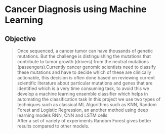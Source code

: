 # Cancer Diagnosis using Machine Learning
## Objective
>  Once sequenced, a cancer tumor can have thousands of genetic mutations. But the challenge is distinguishing the mutations that contribute to tumor growth (drivers) from the neutral mutations (passengers).Currently cancer genomic scientists need to classify these mutations and have to decide which of these are clinically actionable, this decision is often done based on reviewing current scientific literature about particular mutations and genes that are identified which is a very time consuming task, to avoid this we develop a machine learning ensemble classifier which helps in automating the classification task 
> In this project we use two types of techniques such as classical ML Algorithms such as KNN, Random Forest and Logistic Regression, an another method using deep learning models RNN, CNN and LSTM cells<br>
After a set of variety of experiments Random Forest gives better results compared to other models.



